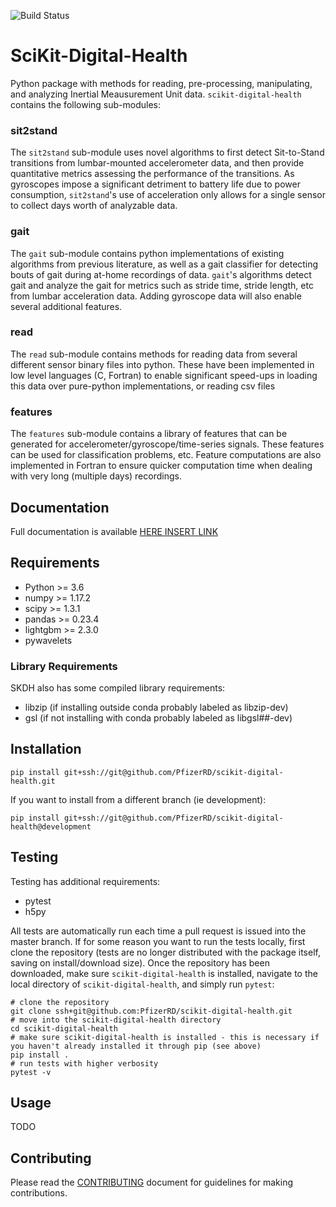 ![Build Status](https://github.com/PfizerRD/scikit-digital-health/workflows/skdh/badge.svg)

# SciKit-Digital-Health
Python package with methods for reading, pre-processing, manipulating, and analyzing Inertial Meausurement Unit data. `scikit-digital-health` contains the following sub-modules:

### sit2stand
The `sit2stand` sub-module uses novel algorithms to first detect Sit-to-Stand transitions from lumbar-mounted accelerometer data, and then provide quantitative metrics assessing the performance of the transitions. As gyroscopes impose a significant detriment to battery life due to power consumption, `sit2stand`'s use of acceleration only allows for a single sensor to collect days worth of analyzable data.

### gait
The `gait` sub-module contains python implementations of existing algorithms from previous literature, as well as a gait classifier for detecting bouts of gait during at-home recordings of data. `gait`'s algorithms detect gait and analyze the gait for metrics such as stride time, stride length, etc from lumbar acceleration data. Adding gyroscope data will also enable several additional features.

### read
The `read` sub-module contains methods for reading data from several different sensor binary files into python. These have been implemented in low level languages (C, Fortran) to enable significant speed-ups in loading this data over pure-python implementations, or reading csv files

### features
The `features` sub-module contains a library of features that can be generated for accelerometer/gyroscope/time-series signals. These features can be used for classification problems, etc. Feature computations are also implemented in Fortran to ensure quicker computation time when dealing with very long (multiple days) recordings.

## Documentation
Full documentation is available [HERE INSERT LINK]()

## Requirements
- Python >= 3.6
- numpy >= 1.17.2
- scipy >= 1.3.1
- pandas >= 0.23.4
- lightgbm >= 2.3.0
- pywavelets

### Library Requirements
SKDH also has some compiled library requirements:

- libzip (if installing outside conda probably labeled as libzip-dev)
- gsl (if not installing with conda probably labeled as libgsl##-dev)

## Installation
```shell script
pip install git+ssh://git@github.com/PfizerRD/scikit-digital-health.git
```

If you want to install from a different branch (ie development):

```shell script
pip install git+ssh://git@github.com/PfizerRD/scikit-digital-health@development
```

## Testing
Testing has additional requirements:
- pytest
- h5py

All tests are automatically run each time a pull request is issued into the master branch. If for some reason you want to run the tests locally, first clone the repository (tests are no longer distributed with the package itself, saving on install/download size). Once the repository has been downloaded, make sure `scikit-digital-health` is installed, navigate to the local directory of `scikit-digital-health`, and simply run `pytest`:

```shell script
# clone the repository
git clone ssh+git@github.com:PfizerRD/scikit-digital-health.git
# move into the scikit-digital-health directory
cd scikit-digital-health
# make sure scikit-digital-health is installed - this is necessary if you haven't already installed it through pip (see above)
pip install .
# run tests with higher verbosity
pytest -v
```

## Usage
TODO

## Contributing
Please read the [CONTRIBUTING](CONTRIBUTING.md) document for guidelines for making contributions.
